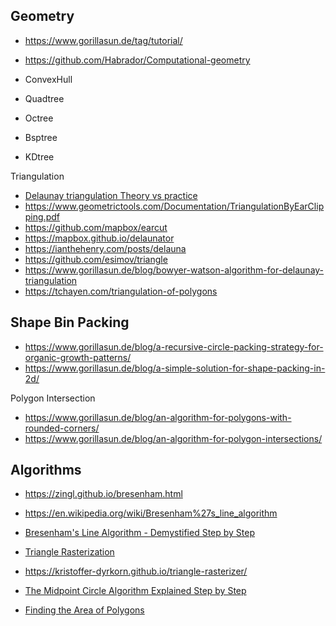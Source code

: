 ## Geometry

* https://www.gorillasun.de/tag/tutorial/

* https://github.com/Habrador/Computational-geometry

* ConvexHull

* Quadtree
* Octree
* Bsptree
* KDtree

Triangulation
* [Delaunay triangulation Theory vs practice](https://inria.hal.science/hal-00850561/PDF/EuroCG12-devillers-slides.pdf)
* https://www.geometrictools.com/Documentation/TriangulationByEarClipping.pdf
* https://github.com/mapbox/earcut
* https://mapbox.github.io/delaunator
* https://ianthehenry.com/posts/delauna
* https://github.com/esimov/triangle
* https://www.gorillasun.de/blog/bowyer-watson-algorithm-for-delaunay-triangulation
* https://tchayen.com/triangulation-of-polygons

## Shape Bin Packing
*    https://www.gorillasun.de/blog/a-recursive-circle-packing-strategy-for-organic-growth-patterns/
*    https://www.gorillasun.de/blog/a-simple-solution-for-shape-packing-in-2d/


Polygon Intersection
*    https://www.gorillasun.de/blog/an-algorithm-for-polygons-with-rounded-corners/
*    https://www.gorillasun.de/blog/an-algorithm-for-polygon-intersections/

## Algorithms

* https://zingl.github.io/bresenham.html
* https://en.wikipedia.org/wiki/Bresenham%27s_line_algorithm
* [Bresenham's Line Algorithm - Demystified Step by Step](https://www.youtube.com/watch?v=CceepU1vIKo)
* [Triangle Rasterization](https://www.youtube.com/watch?v=k5wtuKWmV48)
* https://kristoffer-dyrkorn.github.io/triangle-rasterizer/
* [The Midpoint Circle Algorithm Explained Step by Step](https://www.youtube.com/watch?v=hpiILbMkF9w)

* [Finding the Area of Polygons](https://www.youtube.com/watch?v=lWU48Nu-DJI)
